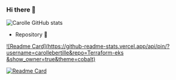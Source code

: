### Hi there 👋

![Carolle GitHub stats](https://github-readme-stats.vercel.app/api?username=carollebertille&bg_color=30,e96443,904e95&title_color=fff&text_color=fff&show_icons=true&icon_color=ffff)

- Repository 🔭

[![Readme Card](https://github-readme-stats.vercel.app/api/pin/?username=carollebertille&repo=Terraform-eks
&show_owner=true&theme=cobalt)](https://github.com/carollebertille/Terraform-eks)



[![Readme Card](https://github-readme-stats.vercel.app/api/pin/?username=sokube&repo=aws-eks&show_owner=true&theme=cobalt)](https://github.com/sokube/aws-eks)
